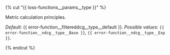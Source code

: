 {% cut "{{ loss-functions__params__type }}" %}

Metric calculation principles.

_Default_: {{ error-function__filtereddcg__type__default }}.
_Possible values_: `{{ error-function__ndcg__type__Base }}`, `{{ error-function__ndcg__type__Exp }}`.

{% endcut %}

